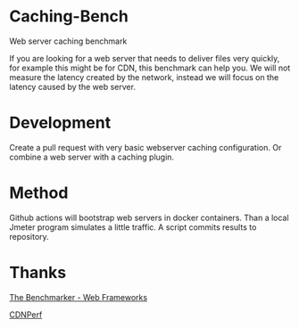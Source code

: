 # Caching-Bench
Web server caching benchmark

If you are looking for a web server that needs to deliver files very quickly, for example this might be for CDN, this benchmark can help you. We will not measure the latency created by the network, instead we will focus on the latency caused by the web server.

# Development

Create a pull request with very basic webserver caching configuration. Or combine a web server with a caching plugin.

# Method

Github actions will bootstrap web servers in docker containers. Than a local Jmeter program simulates a little traffic. A script commits results to repository.

# Thanks

[The Benchmarker - Web Frameworks](https://github.com/the-benchmarker/web-frameworks)

[CDNPerf](https://www.cdnperf.com)
